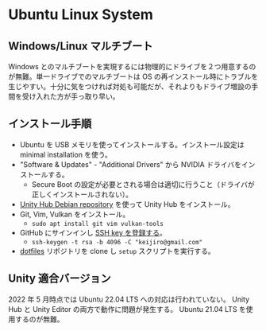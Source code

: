 # Ubuntu Linux System

## Windows/Linux マルチブート

Windows とのマルチブートを実現するには物理的にドライブを２つ用意するのが無難。単一ドライブでのマルチブートは OS の再インストール時にトラブルを生じやすい。十分に気をつければ対処も可能だが、それよりもドライブ増設の手間を受け入れた方が手っ取り早い。

## インストール手順

- Ubuntu を USB メモリを使ってインストールする。インストール設定は minimal installation を使う。
- "Software & Updates" - "Additional Drivers" から NVIDIA ドライバをインストールする。
  - Secure Boot の設定が必要とされる場合は適切に行うこと（ドライバが正しくインストールされない）。
- [Unity Hub Debian repository](https://docs.unity3d.com/hub/manual/InstallHub.html) を使って Unity Hub をインストール。
- Git, Vim, Vulkan をインストール。
  - `sudo apt install git vim vulkan-tools`
- GitHub にサインインし [SSH key を登録する](https://github.com/settings/keys)。
  - `ssh-keygen -t rsa -b 4096 -C "keijiro@gmail.com"`
- [dotfiles](https://github.com/keijiro/dotfiles) リポジトリを clone し `setup` スクリプトを実行する。

## Unity 適合バージョン

2022 年 5 月時点では Ubuntu 22.04 LTS への対応は行われていない。 Unity Hub と Unity Editor の両方で動作に問題が発生する。 Ubuntu 21.04 LTS を使用するのが無難。

